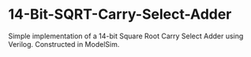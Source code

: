 # 14-Bit-SQRT-Carry-Select-Adder
Simple implementation of a 14-bit Square Root Carry Select Adder using Verilog. Constructed in ModelSim.
